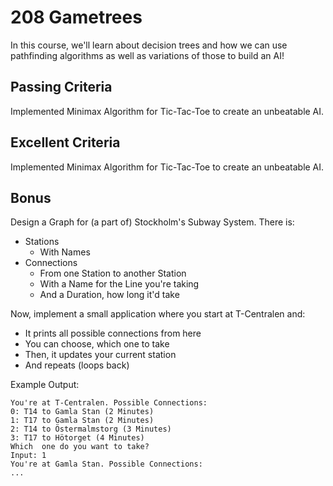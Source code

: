 # 208 Gametrees

In this course, we'll learn about decision trees and how we can use pathfinding algorithms as well as variations of those to build an AI!

## Passing Criteria
Implemented Minimax Algorithm for Tic-Tac-Toe to create an unbeatable AI.

## Excellent Criteria
Implemented Minimax Algorithm for Tic-Tac-Toe to create an unbeatable AI.

## Bonus
Design a Graph for (a part of) Stockholm's Subway System. There is:
- Stations
  - With Names
- Connections
  - From one Station to another Station
  - With a Name for the Line you're taking
  - And a Duration, how long it'd take

Now, implement a small application where you start at T-Centralen and:
- It prints all possible connections from here
- You can choose, which one to take
- Then, it updates your current station
- And repeats (loops back)

Example Output:
```
You're at T-Centralen. Possible Connections:
0: T14 to Gamla Stan (2 Minutes)
1: T17 to Gamla Stan (2 Minutes)
2: T14 to Östermalmstorg (3 Minutes)
3: T17 to Hötorget (4 Minutes)
Which  one do you want to take?
Input: 1
You're at Gamla Stan. Possible Connections:
...
```